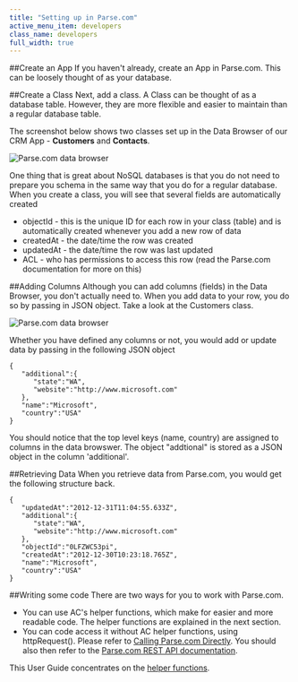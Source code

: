 ```yaml
---
title: "Setting up in Parse.com"
active_menu_item: developers
class_name: developers
full_width: true
---
```


##Create an App
If you haven't already, create an App in Parse.com. This can be loosely thought of as your database. 

##Create a Class
Next, add a class. A Class can be thought of as a database table. However, they are more flexible and easier to maintain than a regular database table.

The screenshot below shows two classes set up in the Data Browser of our CRM App - **Customers** and **Contacts**. 

![Parse.com data browser](/img/docs/parse-dash-data.png)

One thing that is great about NoSQL databases is that you do not need to prepare you schema in the same way that you do for a regular database. When you create a class, you will see that several fields are automatically created

- objectId - this is the unique ID for each row in your class (table) and is automatically created whenever you add a new row of data
- createdAt - the date/time the row was created
- updatedAt - the date/time the row was last updated
- ACL - who has permissions to access this row (read the Parse.com documentation for more on this)

##Adding Columns
Although you can add columns (fields) in the Data Browser, you don't actually need to. When you add data to your row, you do so by passing in JSON object. Take a look at the Customers class. 

![Parse.com data browser](/img/docs/parse-data-customers.png)

Whether you have defined any columns or not, you would add or update data by passing in the following JSON object

	{
	   "additional":{
	      "state":"WA",
	      "website":"http://www.microsoft.com"
	   },
	   "name":"Microsoft",
	   "country":"USA"
	}

You should notice that the top level keys (name, country) are assigned to columns in the data browswer. The object "addtional" is stored as a JSON object in the column 'additional'.

##Retrieving Data
When you retrieve data from Parse.com, you would get the following structure back.

	{
	   "updatedAt":"2012-12-31T11:04:55.633Z",
	   "additional":{
	      "state":"WA",
	      "website":"http://www.microsoft.com"
	   },
	   "objectId":"0LFZWC53pi",
	   "createdAt":"2012-12-30T10:23:18.765Z",
	   "name":"Microsoft",
	   "country":"USA"
	}

##Writing some code
There are two ways for you to work with Parse.com. 

- You can use AC's helper functions, which make for easier and more readable code. The helper functions are explained in the next section.
- You can code access it without AC helper functions, using httpRequest(). Please refer to [Calling Parse.com Directly](/developers/documentation/product-guide/advanced-features/parse/parse-direct-calls/). You should also then refer to the [Parse.com REST API documentation](https://parse.com/docs/rest#objects-creating).

This User Guide concentrates on the [helper functions](/developers/documentation/product-guide/advanced-features/parse/objects/parse-object-helper-overview/).


